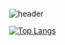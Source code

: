 ![header](https://capsule-render.vercel.app/api?type=wave&color=auto&height=170&section=header&text=Seo%20Git&fontColor=090707&fontAlignX=45&fontAlignY=65&fontSize=100)

[![Top Langs](https://github-readme-stats.vercel.app/api/top-langs/?username=JHSeo-git)](https://github.com/anuraghazra/github-readme-stats)
